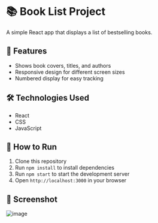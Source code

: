 # 📚 Book List Project

A simple React app that displays a list of bestselling books.

## 🌟 Features

- Shows book covers, titles, and authors
- Responsive design for different screen sizes
- Numbered display for easy tracking

## 🛠️ Technologies Used

- React
- CSS
- JavaScript

## 🚀 How to Run

1. Clone this repository
2. Run `npm install` to install dependencies
3. Run `npm start` to start the development server
4. Open `http://localhost:3000` in your browser

## 📸 Screenshot

![image](https://github.com/user-attachments/assets/c6b82ca8-f82d-44f1-8023-0fb64e7553b7)


